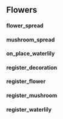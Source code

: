 Flowers 
------
#### flower_spread
#### mushroom_spread
#### on_place_waterlily
#### register_decoration
#### register_flower
#### register_mushroom
#### register_waterlily
